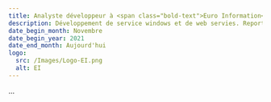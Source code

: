 ```yaml
---
title: Analyste développeur à <span class="bold-text">Euro Information</span>, Strasbourg, France
description: Développement de service windows et de web servies. Reporting de données.
date_begin_month: Novembre
date_begin_year: 2021
date_end_month: Aujourd'hui
logo:
  src: /Images/Logo-EI.png
  alt: EI
---
```


...
